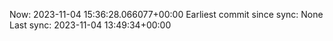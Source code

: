 Now: 2023-11-04 15:36:28.066077+00:00 Earliest commit since sync: None Last sync: 2023-11-04 13:49:34+00:00
